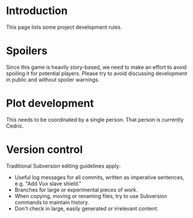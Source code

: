 # Introduction #

This page lists some project development rules.

# Spoilers #

Since this game is heavily story-based, we need to make an effort to avoid spoiling it for potential players.  Please try to avoid discussing development in public and without spoiler warnings.


# Plot development #

This needs to be coordinated by a single person.  That person is currently Cedric.


# Version control #

Traditional Subversion editing guidelines apply:

  * Useful log messages for all commits, written as imperative sentences, e.g. "Add Vux slave shield."
  * Branches for large or experimental pieces of work.
  * When copying, moving or renaming files, try to use Subversion commands to maintain history.
  * Don't check in large, easily generated or irrelevant content.